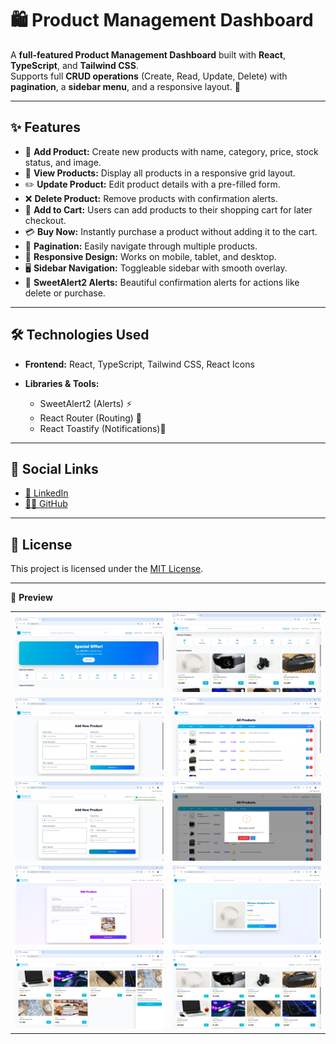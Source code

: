 # 🛍️ Product Management Dashboard

A **full-featured Product Management Dashboard** built with **React**, **TypeScript**, and **Tailwind CSS**.  
Supports full **CRUD operations** (Create, Read, Update, Delete) with **pagination**, a **sidebar menu**, and a responsive layout. 🎨

---

## ✨ Features

- 📝 **Add Product:** Create new products with name, category, price, stock status, and image.  
- 👀 **View Products:** Display all products in a responsive grid layout.  
- ✏️ **Update Product:** Edit product details with a pre-filled form.  
- ❌ **Delete Product:** Remove products with confirmation alerts.  
- 🛒 **Add to Cart:** Users can add products to their shopping cart for later checkout.  
- 💳 **Buy Now:** Instantly purchase a product without adding it to the cart.  
- 📄 **Pagination:** Easily navigate through multiple products.  
- 📱 **Responsive Design:** Works on mobile, tablet, and desktop.  
- 🖥️ **Sidebar Navigation:** Toggleable sidebar with smooth overlay.  
- 🔔 **SweetAlert2 Alerts:** Beautiful confirmation alerts for actions like delete or purchase.

---

## 🛠️ Technologies Used

- **Frontend:** React, TypeScript, Tailwind CSS, React Icons  
- **Libraries & Tools:**

  - SweetAlert2 (Alerts) ⚡  
  - React Router (Routing) 🔀  
  - React Toastify (Notifications)🔔

---

## 🔗 Social Links

- [💼 LinkedIn](https://www.linkedin.com/in/nency-vadadoriya-3969052ba/)  
- [👨‍💻 GitHub](https://github.com/nencyvadadoriya)  

---

## 🪪 License

This project is licensed under the [MIT License](https://github.com/nencyvadadoriya/-License/blob/main/LICENSE).  

---

📸 **Preview**  
<div align="center">

<table>
  <tr>
    <td><img src="./public/img1.png" width="500" /></td>
    <td><img src="./public/img2.png" width="500" /></td>
  </tr>
  <tr>
    <td><img src="./public/img3.png" width="500" /></td>
    <td><img src="./public/img4.png" width="500" /></td>
  </tr>
  <tr>
    <td><img src="./public/img5.png" width="500" /></td>
    <td><img src="./public/img6.png" width="500" /></td>
  </tr>
   <tr>
    <td><img src="./public/img7.png" width="500" /></td>
    <td><img src="./public/img8.png" width="500" /></td>
  </tr>
    <tr>
    <td><img src="./public/img9.png" width="500" /></td>
    <td><img src="./public/img-10.png" width="500" /></td>
  </tr>
</table>
</div>
